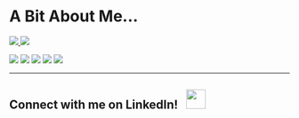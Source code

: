 # A Bit About Me...

<div >
  <a  href="https://github.com/daniel-jacks">
    <img src="https://github-readme-streak-stats.herokuapp.com/?user=daniel-jacks&theme=Javascript-dark" />
  </a>
  <a  href="https://github.com/anuraghazra/github-readme-stats">
    <img src="https://github-readme-stats.vercel.app/api?username=daniel-jacks&show_icons=true&theme=cobalt2" />
  </a>
<!-- 
[![Daniel's GitHub stats](https://github-readme-stats.vercel.app/api?username=daniel-jacks&show_icons=true&theme=cobalt2)](https://github.com/anuraghazra/github-readme-stats) -->

![](https://img.shields.io/badge/Developer-Node-informational?style=flat&logo=node.js&logoColor=68a063&color=68a063) 
![](https://img.shields.io/badge/Developer-React-informational?style=flat&logo=react&logoColor=00ffff&color=00ffff)
![](https://img.shields.io/badge/Developer-JavaScript-informational?style=flat&logo=javascript&logoColor=f0db4f&color=f0db4f)
![](https://img.shields.io/badge/Developer-HTML-informational?style=flat&logo=html5&logoColor=ff3333&color=ff3333)
![](https://img.shields.io/badge/Developer-CSS-informational?style=flat&logo=css-wizardry&logoColor=66d3fa&color=66d3fa)

---
  <div>
    <h2>Connect with me on LinkedIn! &nbsp;  
    <a style='display: inline' target="_blank" rel="noopener noreferrer" href='https://www.linkedin.com/in/daniel-jacks/'><img src='https://cliply.co/wp-content/uploads/2021/02/372102050_LINKEDIN_ICON_400px.gif' style='width: 35px; height: 35px'></a>
    </h2>
  </div>
</div> 